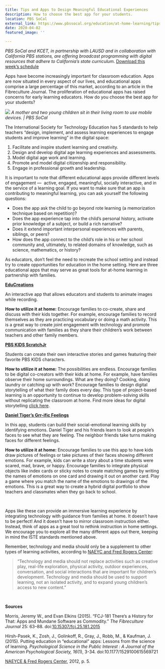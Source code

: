 ```yaml
---
title: Tips and Apps to Design Meaningful Educational Experiences
description: How to choose the best app for your students.
location: PBS SoCal
external_link: https://www.pbssocal.org/education/at-home-learning/tips-apps-design-meaningful-educational-experiences/
date: 2020-04-02
featured_image: ''

---
```

_PBS SoCal and KCET, in partnership with LAUSD and in collaboration with California PBS stations, are offering broadcast programming with digital resources that adhere to California’s state curriculum_. [Download this week’s schedule](https://www.pbssocal.org/education/at-home-learning/download-pbs-socal-kcet-klcs-tv-schedules/)

<p>Apps have become increasingly important for classroom education. Apps are now situated in every aspect of our lives, and educational apps comprise a large percentage of this market, according to an article in the Fibreculture Journal. The proliferation of educational apps has raised concerns for early learning educators. How do you choose the best app for your students?</p>

![](https://dj3b4v4vfrnun.cloudfront.net/wp-content/uploads/2020/04/DSC00143-1024x576.jpg)
_A mother and two young children sit in their living room to use mobile devices. | PBS SoCal_


<p>The International Society for Technology Education has 5 standards to help teachers “design, implement, and assess learning experiences to engage students and improve learning” in the digital space:</p>
<ol>
<li>Facilitate and inspire student learning and creativity.</li>
<li>Design and develop digital age learning experiences and assessments.</li>
<li>Model digital age work and learning.</li>
<li>Promote and model digital citizenship and responsibility.</li>
<li>Engage in professional growth and leadership.</li>
</ol>
<p>It is important to note that different educational apps provide different levels of engagement —  active, engaged, meaningful, socially interactive, and in the service of a learning goal. If you want to make sure that an app is contributing to meaningful learning, you can ask yourself the following questions:</p>
<ul>
<li>Does the app ask the child to go beyond rote learning (a memorization technique based on repetition)?</li>
<li>Does the app experience tap into the child’s personal history, activate prior knowledge of a subject, or build a rich narrative?</li>
<li>Does it extend important interpersonal experiences with parents, siblings, or peers?</li>
<li>How does the app connect to the child’s role in his or her school community and, ultimately, to related domains of knowledge, such as science, mathematics, or history?</li>
</ul>
<p>As educators, don’t feel the need to recreate the school setting and instead try to create opportunities for education in the home setting. Here are three educational apps that may serve as great tools for at-home learning in partnership with families.</p>
<p><strong><a href="https://www.educreations.com/" target="_blank" rel="noopener noreferrer">EduCreations</a></strong></p>
<p>An interactive app that allows educators and students to animate images while recording.</p>
<p><strong>How to utilize it at home:</strong> Encourage families to co-create, share and discuss with their kids together. For example, encourage families to record themselves as they are practicing vocabulary or doing a math activity. This is a great way to create joint engagement with technology and promote communication with families as they share their children’s work between teachers and other family members.</p>
<p><strong><a href="https://pbskids.org/apps/pbs-kids-scratchjr.html" target="_blank" rel="noopener noreferrer">PBS KIDS ScratchJr</a></strong></p>
<p>Students can create their own interactive stories and games featuring their favorite PBS KIDS characters.</p>
<p><strong>How to utilize it at home:</strong> The possibilities are endless. Encourage families to be digital co-creators with their kids at home. For example, have families observe their home surroundings. What are they doing? Cooking, doing laundry or catching up with work? Encourage families to design digital storytelling of what their family does every day. This type of project-based learning is an opportunity to continue to develop problem-solving skills without replicating the classroom at home. Find more ideas for digital storytelling <a href="https://pbskids.org/learn/scratchjr/" target="_blank" rel="noopener noreferrer">click here</a>.</p>
<p><strong><a href="https://pbskids.org/apps/daniel-tigers-grr-ific-feelings.html" target="_blank" rel="noopener noreferrer">Daniel Tiger’s Grr-ific Feelings</a></strong></p>
<p>In this app, students can build their social-emotional learning skills by identifying emotions. Daniel Tiger and his friends learn to look at people’s faces to see what they are feeling. The neighbor friends take turns making faces for different feelings.</p>
<p><strong>How to utilize it at home:</strong> Encourage families to use this app to have kids draw pictures of feelings or take pictures of their faces showing different emotions. For example, kids can write a story about a time students were scared, mad, brave, or happy. Encourage families to integrate physical objects like index cards or sticky notes to create matching games by writing the names of emotions on one card and drawing it out on another card. Play a game where you match the name of the emotions to drawings of the emotions. This is a great way to create a hybrid digital portfolio to show teachers and classmates when they go back to school.</p>
<p> </p>
<p>Apps like these can provide an immersive learning experience by integrating technology with guidance from families at home. It doesn’t have to be perfect! And it doesn’t have to mirror classroom instruction either. Instead, think of apps as a great tool to rethink instruction in home settings. We encourage you to explore all the many different apps out there, keeping in mind the ISTE standards mentioned above.</p>
<p>Remember, technology and media should only be a supplement to other types of learning activities, according to <a href="https://www.naeyc.org/sites/default/files/globally-shared/downloads/PDFs/resources/topics/PS_technology_WEB.pdf" target="_blank" rel="noopener noreferrer">NAEYC and Fred Rogers Center</a>:</p>
<blockquote><p>“Technology and media should not replace activities such as creative play, real-life exploration, physical activity, outdoor experiences, conversation, and social interactions that are important for children’s development. Technology and media should be used to support learning, not an isolated activity, and to expand young children’s access to new content.”</p></blockquote>
<p> </p>
<p><b>Sources</b></p>
<p><span style="font-weight: 400;">Morris, Jeremy W., and Evan Elkins (2015). “FCJ-181 There‘s a History for That: Apps and Mundane Software as Commodity.” </span><i><span style="font-weight: 400;">The Fibreculture Journal</span></i><span style="font-weight: 400;"> 25: 63–88. doi:</span><a href="https://dx-doi-org.lib.pepperdine.edu/10.1530"><span style="font-weight: 400;">10.15307/fcj.25.181.2015</span></a></p>
<p><span style="font-weight: 400;">Hirsh-Pasek, K., Zosh, J., Golinkoff, R., Gray, J., Robb, M., & Kaufman, J. (2015). Putting education in “educational” apps: Lessons from the science of learning. </span><i><span style="font-weight: 400;">Psychological Science in the Public Interest : A Journal of the American Psychological Society,</span></i> <i><span style="font-weight: 400;">16</span></i><span style="font-weight: 400;">(1), 3-34. doi:10.1177/1529100615569721</span></p>
<p><span style="font-weight: 400;"><a href="https://www.naeyc.org/sites/default/files/globally-shared/downloads/PDFs/resources/topics/PS_technology_WEB.pdf" target="_blank" rel="noopener noreferrer">NAEYCE & Fred Rogers Center</a>, 2012, p. 5.</span></p>